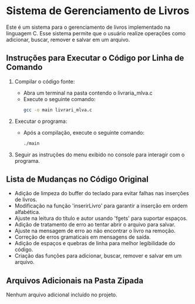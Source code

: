 # Sistema de Gerenciamento de Livros

Este é um sistema para o gerenciamento de livros implementado na linguagem C. 
Esse sistema permite que o usuário realize operações como adicionar, buscar, remover e salvar em um arquivo.

## Instruções para Executar o Código por Linha de Comando

1. Compilar o código fonte:
   - Abra um terminal na pasta contendo o livraria_mlva.c
   - Execute o seguinte comando:
     ```bash
     gcc -o main livrari_mlva.c
     ```

2. Executar o programa:
   - Após a compilação, execute o seguinte comando:
     ```bash
     ./main
     ```

3. Seguir as instruções do menu exibido no console para interagir com o programa.

## Lista de Mudanças no Código Original

- Adição de limpeza do buffer do teclado para evitar falhas nas inserções de livros.
- Modificação na função 'inserirLivro' para garantir a inserção em ordem alfabética.
- Ajuste na leitura do título e autor usando 'fgets' para suportar espaços.
- Adição de tratamento de erro ao tentar abrir o arquivo para salvar.
- Ajuste na mensagem de erro ao não encontrar o livro na remoção.
- Correção de erros gramaticais em mensagens de saída.
- Adição de espaços e quebras de linha para melhor legibilidade do código.
- Criação das funções para adicionar, buscar, remover e salvar em um arquivo.

## Arquivos Adicionais na Pasta Zipada

Nenhum arquivo adicional incluído no projeto.
